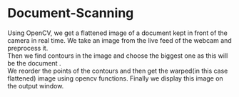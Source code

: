 # Document-Scanning
Using OpenCV, we get a flattened image of a document kept in front of the camera in real time.
We take an image from the live feed of the webcam and preprocess it.  
Then we find contours in the image and choose the biggest one as this will be the document .  
We reorder the points of the contours and then get the warped(in this case flattened) image using opencv functions.
Finally we display this image on the output window.
